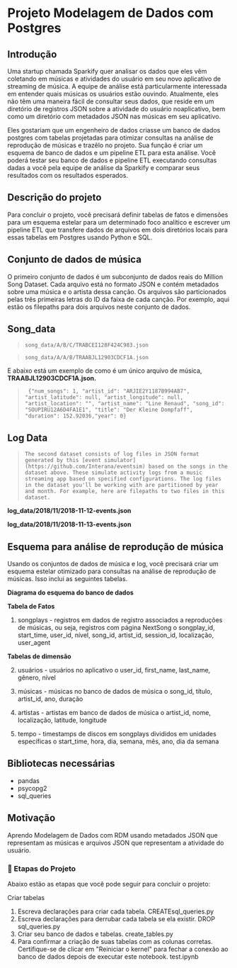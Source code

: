 # Projeto Modelagem de Dados com Postgres

## Introdução

Uma startup chamada Sparkify quer analisar os dados que eles vêm coletando em músicas e atividades do usuário em seu novo aplicativo de streaming de música.
A equipe de análise está particularmente interessada em entender quais músicas os usuários estão ouvindo. Atualmente, eles não têm uma maneira fácil de consultar seus
dados, que reside em um diretório de registros JSON sobre a atividade do usuário noaplicativo, bem como um diretório com metadados JSON nas músicas em seu aplicativo.

Eles gostariam que um engenheiro de dados criasse um banco de dados postgres com tabelas projetadas para otimizar consultas na análise de reprodução de músicas e trazêlo no projeto. Sua função é criar um esquema de banco de dados e um pipeline ETL para esta análise. Você poderá testar seu banco de dados e pipeline ETL executando
consultas dadas a você pela equipe de análise da Sparkify e comparar seus resultados com os resultados esperados.

## Descrição do projeto

Para concluir o projeto, você precisará definir tabelas de fatos e dimensões para um esquema estelar para um determinado foco analítico e escrever um pipeline ETL que
transfere dados de arquivos em dois diretórios locais para essas tabelas em Postgres usando Python e SQL.

## Conjunto de dados de música

O primeiro conjunto de dados é um subconjunto de dados reais do Million Song Dataset.
Cada arquivo está no formato JSON e contém metadados sobre uma música e o artista dessa canção. Os arquivos são particionados pelas três primeiras letras do ID da faixa de
cada canção. Por exemplo, aqui estão os filepaths para dois arquivos neste conjunto de dados.
## Song_data
>`song_data/A/B/C/TRABCEI128F424C983.json`

>`song_data/A/A/B/TRAABJL12903CDCF1A.json`

E abaixo está um exemplo de como é um único arquivo de música, **TRAABJL12903CDCF1A.json.**

>` {"num_songs": 1, "artist_id": "ARJIE2Y1187B994AB7", "artist_latitude": null,
"artist_longitude": null, "artist_location": "", "artist_name": "Line Renaud",
"song_id": "SOUPIRU12A6D4FA1E1", "title": "Der Kleine Dompfaff", "duration": 152.92036,"year": 0}`


## Log Data

>`The second dataset consists of log files in JSON format generated by this [event
simulator](https://github.com/Interana/eventsim) based on the songs in the dataset
above. These simulate activity logs from a music streaming app based on specified
configurations.
The log files in the dataset you'll be working with are partitioned by year and month.
For example, here are filepaths to two files in this dataset.`

**log_data/2018/11/2018-11-12-events.json**

**log_data/2018/11/2018-11-13-events.json**

## Esquema para análise de reprodução de música

Usando os conjuntos de dados de música e log, você precisará criar um esquema estelar
otimizado para consultas na análise de reprodução de músicas. Isso inclui as seguintes
tabelas.

**Diagrama do esquema do banco de dados**  






**Tabela de Fatos**

1. songplays - registros em dados de registro associados a reproduções de músicas,
ou seja, registros com página NextSong o songplay_id, start_time, user_id, nível, song_id, artist_id, session_id,
localização, user_agent

**Tabelas de dimensão**

2. usuários - usuários no aplicativo
o user_id, first_name, last_name, gênero, nível

3. músicas - músicas no banco de dados de música
o song_id, título, artist_id, ano, duração

4. artistas - artistas em banco de dados de música
o artist_id, nome, localização, latitude, longitude

5. tempo - timestamps de discos em songplays divididos em unidades específicas
o start_time, hora, dia, semana, mês, ano, dia da semana

## Bibliotecas necessárias

- pandas
- psycopg2
- sql_queries

## Motivação

Aprendo Modelagem de Dados com RDM usando metadados JSON que representam as músicas e arquivos JSON que representam a atividade do usuário.

### :pushpin: Etapas do Projeto

Abaixo estão as etapas que você pode seguir para concluir o projeto:

Criar tabelas

1. Escreva declarações para criar cada tabela. CREATEsql_queries.py
2. Escreva declarações para derrubar cada tabela se ela existir. DROP sql_queries.py
3. Criar seu banco de dados e tabelas. create_tables.py
4. Para confirmar a criação de suas tabelas com as colunas corretas. Certifique-se de
clicar em "Reiniciar o kernel" para fechar a conexão ao banco de dados depois de executar este notebook. test.ipynb
